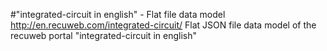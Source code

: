 #"integrated-circuit in english" - Flat file data model
http://en.recuweb.com/integrated-circuit/
Flat JSON file data model of the recuweb portal "integrated-circuit in english"
